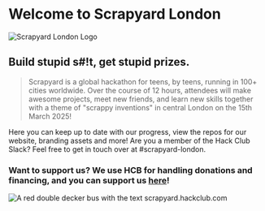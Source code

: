 # Welcome to Scrapyard London
![Scrapyard London Logo](https://cloud-2f9zhba62-hack-club-bot.vercel.app/0scrapyard_london_logo.png)
## Build stupid s#!t, get stupid prizes.

> Scrapyard is a global hackathon for teens, by teens, running in 100+ cities worldwide. Over the course of 12 hours, attendees will make awesome projects, meet new friends, and learn new skills together with a theme of "scrappy inventions" in central London on the 15th March 2025!

Here you can keep up to date with our progress, view the repos for our website, branding assets and more! Are you a member of the Hack Club Slack? Feel free to get in touch over at #scrapyard-london.

### Want to support us? We use HCB for handling donations and financing, and you can support us [here](example.com)!

![A red double decker bus with the text scrapyard.hackclub.com](https://cloud-spcmbzxn3-hack-club-bot.vercel.app/0london_bus_v2.png)
